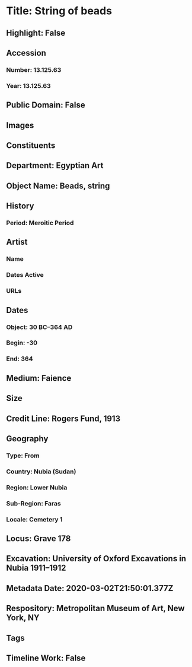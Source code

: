 # Title: String of beads
## Highlight: False
## Accession
### Number: 13.125.63
### Year: 13.125.63
## Public Domain: False
## Images
## Constituents
## Department: Egyptian Art
## Object Name: Beads, string
## History
### Period: Meroitic Period
## Artist
### Name
### Dates Active
### URLs
## Dates
### Object: 30 BC–364 AD
### Begin: -30
### End: 364
## Medium: Faience
## Size
## Credit Line: Rogers Fund, 1913
## Geography
### Type: From
### Country: Nubia (Sudan)
### Region: Lower Nubia
### Sub-Region: Faras
### Locale: Cemetery 1
## Locus: Grave 178
## Excavation: University of Oxford Excavations in Nubia 1911–1912
## Metadata Date: 2020-03-02T21:50:01.377Z
## Respository: Metropolitan Museum of Art, New York, NY
## Tags
## Timeline Work: False
